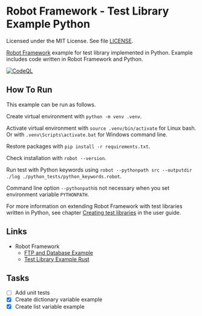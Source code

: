 # Robot Framework - Test Library Example Python

Licensed under the MIT License. See file [LICENSE](./LICENSE).

[Robot Framework](https://robotframework.org/) example for test library implemented in Python. Example includes code written in Robot Framework and Python.

[![CodeQL](https://github.com/mneiferbag/robot-python-test-library/actions/workflows/codeql.yml/badge.svg)](https://github.com/mneiferbag/robot-python-test-library/actions/workflows/codeql.yml)

## How To Run

This example can be run as follows.

Create virtual environment with `python -m venv .venv`.

Activate virtual environment with `source .venv/bin/activate` for Linux bash. Or with `.venv\Scripts\activate.bat` for Windows command line.

Restore packages with `pip install -r requirements.txt`.

Check installation with `robot --version`.

Run test with Python keywords using `robot --pythonpath src --outputdir ./log ./python_tests/python_keywords.robot`.

Command line option `--pythonpath`is not necessary when you set environment variable `PYTHONPATH`.

For more information on extending Robot Framework with test libraries written in Python, see chapter [Creating test libraries](https://robotframework.org/robotframework/latest/RobotFrameworkUserGuide.html#creating-test-libraries) in the user guide.

## Links

- Robot Framework
  - [FTP and Database Example](https://github.com/mneiferbag/robot-ftp-db)
  - [Test Library Example Rust](https://github.com/mneiferbag/robot-rust-test-library)

## Tasks

- [ ] Add unit tests
- [x] Create dictionary variable example
- [x] Create list variable example
